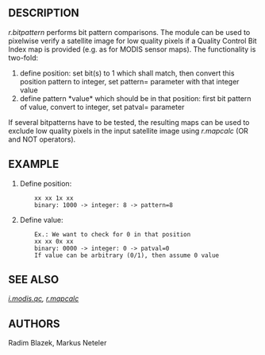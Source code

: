 ## DESCRIPTION

*r.bitpattern* performs bit pattern comparisons. The module can be used
to pixelwise verify a satellite image for low quality pixels if a
Quality Control Bit Index map is provided (e.g. as for MODIS sensor
maps). The functionality is two-fold:

1. define position: set bit(s) to 1 which shall match, then convert
    this position pattern to integer, set pattern= parameter with that
    integer value
2. define pattern \*value\* which should be in that position: first bit
    pattern of value, convert to integer, set patval= parameter

If several bitpatterns have to be tested, the resulting maps can be used
to exclude low quality pixels in the input satellite image using
*r.mapcalc* (OR and NOT operators).

## EXAMPLE

1. Define position:

    ```text
        xx xx 1x xx
        binary: 1000 -> integer: 8 -> pattern=8
    ```

2. Define value:

    ```text
        Ex.: We want to check for 0 in that position
        xx xx 0x xx
        binary: 0000 -> integer: 0 -> patval=0
        If value can be arbitrary (0/1), then assume 0 value
    ```

## SEE ALSO

*[i.modis.qc](https://grass.osgeo.org/grass-stable/manuals/i.modis.qc.html),
[r.mapcalc](https://grass.osgeo.org/grass-stable/manuals/r.mapcalc.html)*

## AUTHORS

Radim Blazek, Markus Neteler

